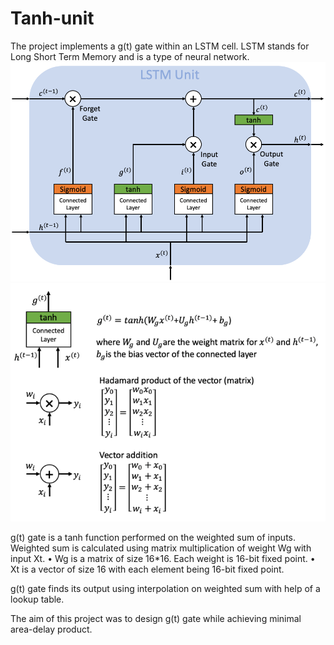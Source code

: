 # Tanh-unit

The project implements a g(t) gate within an LSTM cell. LSTM stands for Long Short Term Memory and is a type of neural network. 
![Screenshot](/Images/1.png? "LSTM")
![Screenshot](/Images/2.png? "g(t)")
 

g(t) gate is a tanh function performed on the weighted sum of inputs. Weighted sum is calculated using matrix multiplication of weight Wg with input Xt. 
•	Wg is a matrix of size 16*16. Each weight is 16-bit fixed point. 
•	Xt is a vector of size 16 with each element being 16-bit fixed point. 

g(t) gate finds its output using interpolation on weighted sum with help of a lookup table. 

The aim of this project was to design g(t) gate while achieving minimal area-delay product.
